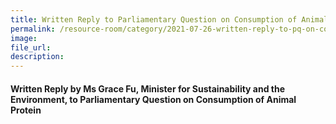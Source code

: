 ```yaml
---  
title: Written Reply to Parliamentary Question on Consumption of Animal Protein by Ms Grace Fu, Minister for Sustainability and the Environment
permalink: /resource-room/category/2021-07-26-written-reply-to-pq-on-consumption-of-animal-protein/
image:  
file_url:  
description:  
---  
```


#### Written Reply by Ms Grace Fu, Minister for Sustainability and the Environment, to Parliamentary Question on Consumption of Animal Protein
 

